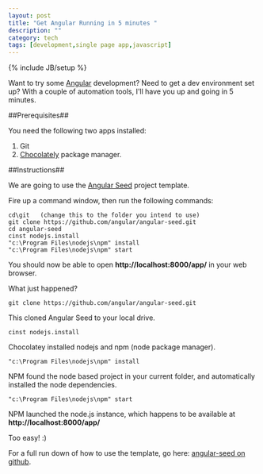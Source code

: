 ```yaml
---
layout: post
title: "Get Angular Running in 5 minutes "
description: ""
category: tech
tags: [development,single page app,javascript]
---
```

{% include JB/setup %}

Want to try some [Angular](https://angularjs.org/) development? Need to get a dev environment set up? With a couple of automation tools, I'll have you up and going in 5 minutes.

<!--more-->

##Prerequisites##

You need the following two apps installed:

1. Git
2. [Chocolately](https://chocolatey.org/) package manager.

##Instructions##

We are going to use the [Angular Seed](https://github.com/angular/angular-seed) project template.

Fire up a command window, then run the following commands:

	cd\git   (change this to the folder you intend to use) 
	git clone https://github.com/angular/angular-seed.git
	cd angular-seed
	cinst nodejs.install
	"c:\Program Files\nodejs\npm" install
	"c:\Program Files\nodejs\npm" start

You should now be able to open **http://localhost:8000/app/** in your web browser.

What just happened?

	git clone https://github.com/angular/angular-seed.git

This cloned Angular Seed to your local drive.

	cinst nodejs.install

Chocolatey installed nodejs and npm (node package manager).

	"c:\Program Files\nodejs\npm" install

NPM found the node based project in your current folder, and automatically installed the node dependencies.

	"c:\Program Files\nodejs\npm" start

NPM launched the node.js instance, which happens to be available at **http://localhost:8000/app/**

Too easy! :)

For a full run down of how to use the template, go here: [angular-seed on github](https://github.com/angular/angular-seed).
